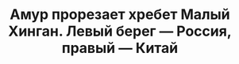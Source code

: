 ---
title: Амур прорезает хребет Малый Хинган. Левый берег — Россия, правый — Китай
location: Река Амур. Октябрьский район, Еврейская автономная область, Россия
tags: [fav]
---